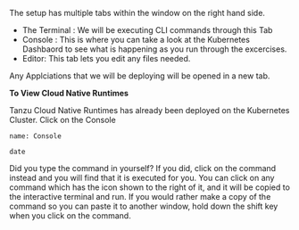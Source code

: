 The setup has multiple tabs within the window on the right hand side.

- The Terminal : We will be executing CLI commands through this Tab
- Console : This is where you can take a look at the Kubernetes Dashbaord to see what is happening as you  run through the excercises.
- Editor: This tab lets you edit any files needed.

Any Applciations that we will be deploying will be opened in a new tab.

**To View Cloud Native Runtimes** 

Tanzu Cloud Native Runtimes has already been deployed on the Kubernetes Cluster. Click on the Console

```dashboard:open-dashboard
name: Console
```

```execute
date
```

Did you type the command in yourself? If you did, click on the command instead and you will find that it is executed for you. You can click on any command which has the <span class="fas fa-running"></span> icon shown to the right of it, and it will be copied to the interactive terminal and run. If you would rather make a copy of the command so you can paste it to another window, hold down the shift key when you click on the command.
